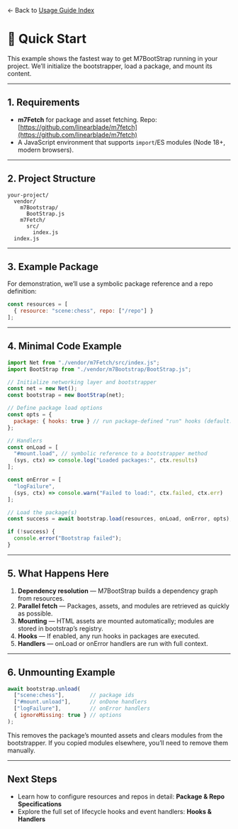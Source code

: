 ← Back to [Usage Guide Index](TOC.md)

# 🚀 Quick Start

This example shows the fastest way to get M7BootStrap running in your project.
We’ll initialize the bootstrapper, load a package, and mount its content.

---

## 1. Requirements

* **m7Fetch** for package and asset fetching.
  Repo: [https://github.com/linearblade/m7fetch](https://github.com/linearblade/m7fetch)
* A JavaScript environment that supports `import`/ES modules (Node 18+, modern browsers).

---

## 2. Project Structure

```plaintext
your-project/
  vendor/
    m7Bootstrap/
      BootStrap.js
    m7Fetch/
      src/
        index.js
  index.js
```

---

## 3. Example Package

For demonstration, we’ll use a symbolic package reference and a repo definition:

```js
const resources = [
  { resource: "scene:chess", repo: ["/repo"] }
];
```

---

## 4. Minimal Code Example

```js
import Net from "./vendor/m7Fetch/src/index.js";
import BootStrap from "./vendor/m7Bootstrap/BootStrap.js";

// Initialize networking layer and bootstrapper
const net = new Net();
const bootstrap = new BootStrap(net);

// Define package load options
const opts = {
  package: { hooks: true } // run package-defined "run" hooks (default: true)
};

// Handlers
const onLoad = [
  "#mount.load", // symbolic reference to a bootstrapper method
  (sys, ctx) => console.log("Loaded packages:", ctx.results)
];

const onError = [
  "logFailure",
  (sys, ctx) => console.warn("Failed to load:", ctx.failed, ctx.err)
];

// Load the package(s)
const success = await bootstrap.load(resources, onLoad, onError, opts);

if (!success) {
  console.error("Bootstrap failed");
}
```

---

## 5. What Happens Here

1. **Dependency resolution** — M7BootStrap builds a dependency graph from resources.
2. **Parallel fetch** — Packages, assets, and modules are retrieved as quickly as possible.
3. **Mounting** — HTML assets are mounted automatically; modules are stored in bootstrap’s registry.
4. **Hooks** — If enabled, any run hooks in packages are executed.
5. **Handlers** — onLoad or onError handlers are run with full context.

---

## 6. Unmounting Example

```js
await bootstrap.unload(
  ["scene:chess"],        // package ids
  ["#mount.unload"],      // onDone handlers
  ["logFailure"],         // onError handlers
  { ignoreMissing: true } // options
);
```

This removes the package’s mounted assets and clears modules from the bootstrapper.
If you copied modules elsewhere, you’ll need to remove them manually.

---

## Next Steps

* Learn how to configure resources and repos in detail: **Package & Repo Specifications**
* Explore the full set of lifecycle hooks and event handlers: **Hooks & Handlers**
